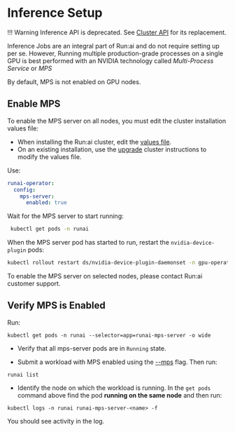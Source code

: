 # Inference Setup

!!! Warning
    Inference API is deprecated. See [Cluster API](../../cluster-api/workload-overview-dev.md) for its replacement.

Inference Jobs are an integral part of Run:ai and do not require setting up per se. However, Running multiple production-grade processes on a single GPU is best performed with an NVIDIA technology called _Multi-Process Service_ or _MPS_

By default, MPS is not enabled on GPU nodes.

## Enable MPS

To enable the MPS server on all nodes, you must edit the cluster installation values file:

* When installing the Run:ai cluster, edit the [values file](../../../admin/runai-setup/cluster-setup/cluster-install.md#install-runai).
* On an existing installation, use the [upgrade](../../../admin/runai-setup/cluster-setup/cluster-install.md#customize-your-installation) cluster instructions to modify the values file.

Use:

```  yaml
runai-operator:
  config:
    mps-server:
      enabled: true
```

Wait for the MPS server to start running:

``` bash
 kubectl get pods -n runai
```

When the MPS server pod has started to run, restart the `nvidia-device-plugin` pods:

``` bash
kubectl rollout restart ds/nvidia-device-plugin-daemonset -n gpu-operator
```

To enable the MPS server on selected nodes, please contact Run:ai customer support.

## Verify MPS is Enabled

Run:

```
kubectl get pods -n runai --selector=app=runai-mps-server -o wide
```

* Verify that all mps-server pods are in `Running` state.

* Submit a workload with MPS enabled using the [--mps](../../../Researcher/cli-reference/runai-submit.md#mig-profile-string) flag.  Then run:

```
runai list
```

* Identify the node on which the workload is running. In the `get pods` command above find the pod __running on the same node__ and then run:

```
kubectl logs -n runai runai-mps-server-<name> -f
```

You should see activity in the log.

